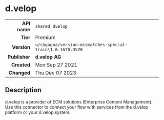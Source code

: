 # d.velop
| | |
|-:|-|
|**API name**|`shared_dvelop`|
|**Tier**|Premium|
|**Version**|`u/shgogna/version-mismatches-special-train\1.0.1670.3520`|
|**Publisher**|**d.velop AG**|
|**Created**|Mon Sep 27 2021|
|**Changed**|Thu Dec 07 2023|

## Description
d.velop is a provider of ECM solutions (Enterprise Content Management). Use this connector to connect your flow with services from the d.velop platform or your d.velop system.
